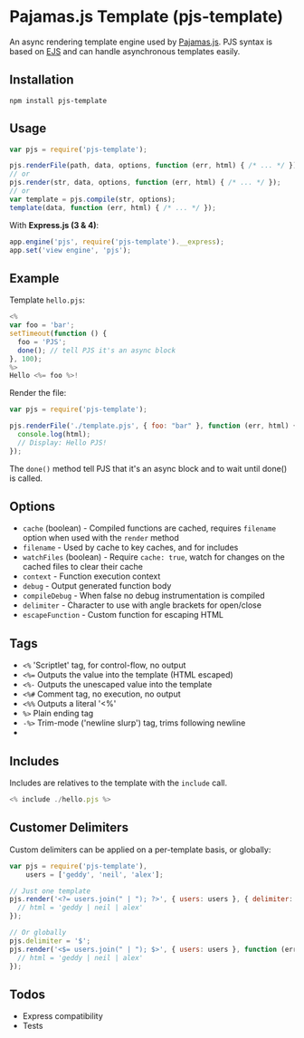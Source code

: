 # Pajamas.js Template (pjs-template)

An async rendering template engine used by [Pajamas.js](https://github.com/Atinux/pjs).
PJS syntax is based on [EJS](https://github.com/mde/ejs) and can handle asynchronous templates easily.

## Installation

`npm install pjs-template`

## Usage

```js
var pjs = require('pjs-template');

pjs.renderFile(path, data, options, function (err, html) { /* ... */ });
// or
pjs.render(str, data, options, function (err, html) { /* ... */ });
// or
var template = pjs.compile(str, options);
template(data, function (err, html) { /* ... */ });
```

With **Express.js (3 & 4)**:
```js
app.engine('pjs', require('pjs-template').__express);
app.set('view engine', 'pjs');
```

## Example

Template `hello.pjs`:
```js
<%
var foo = 'bar';
setTimeout(function () {
  foo = 'PJS';
  done(); // tell PJS it's an async block
}, 100);
%>
Hello <%= foo %>!
```

Render the file:
```js
var pjs = require('pjs-template');

pjs.renderFile('./template.pjs', { foo: "bar" }, function (err, html) {
  console.log(html);
  // Display: Hello PJS!
});
```

The `done()` method tell PJS that it's an async block and to wait until done() is called.

## Options
- `cache` (boolean) - Compiled functions are cached, requires `filename` option when used with the `render` method
- `filename` - Used by cache to key caches, and for includes
- `watchFiles` (boolean) - Require `cache: true`, watch for changes on the cached files to clear their cache
- `context` - Function execution context
- `debug` - Output generated function body
- `compileDebug` - When false no debug instrumentation is compiled
- `delimiter` - Character to use with angle brackets for open/close
- `escapeFunction` - Custom function for escaping HTML

## Tags
- `<%` 'Scriptlet' tag, for control-flow, no output
- `<%=` Outputs the value into the template (HTML escaped)
- `<%-` Outputs the unescaped value into the template
- `<%#` Comment tag, no execution, no output
- `<%%` Outputs a literal '<%'
- `%>` Plain ending tag
- `-%>` Trim-mode ('newline slurp') tag, trims following newline
- 
## Includes

Includes are relatives to the template with the `include` call.
```js
<% include ./hello.pjs %>
```

## Customer Delimiters

Custom delimiters can be applied on a per-template basis, or globally:

```js
var pjs = require('pjs-template'),
    users = ['geddy', 'neil', 'alex'];

// Just one template
pjs.render('<?= users.join(" | "); ?>', { users: users }, { delimiter: '?' }, function (err, html) {
  // html = 'geddy | neil | alex'
});

// Or globally
pjs.delimiter = '$';
pjs.render('<$= users.join(" | "); $>', { users: users }, function (err, html) {
  // html = 'geddy | neil | alex'
});
```

## Todos
- Express compatibility
- Tests
